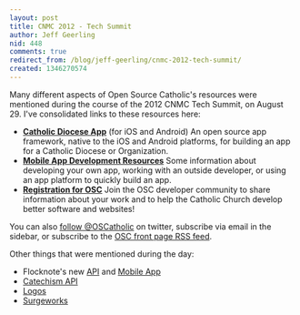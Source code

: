 ```yaml
---
layout: post
title: CNMC 2012 - Tech Summit
author: Jeff Geerling
nid: 448
comments: true
redirect_from: /blog/jeff-geerling/cnmc-2012-tech-summit/
created: 1346270574
---
```

Many different aspects of Open Source Catholic's resources were mentioned during the course of the 2012 CNMC Tech Summit, on August 29. I've consolidated links to these resources here:

<ul>
	<li><a href="/project/catholic-diocese-app"><strong>Catholic Diocese App</strong></a> (for iOS and Android)
An open source app framework, native to the iOS and Android platforms, for building an app for a Catholic Diocese or Organization.</li>
	<li><a href="/wiki/117/mobile-app-development-re"><strong>Mobile App Development Resources</strong></a>
Some information about developing your own app, working with an outside developer, or using an app platform to quickly build an app.</li>
	<li><a href="http://www.opensourcecatholic.com/user/register"><strong>Registration for OSC</strong></a>
Join the OSC developer community to share information about your work and to help the Catholic Church develop better software and websites!</li>
</ul>

You can also <a href="https://twitter.com/OSCatholic">follow @OSCatholic</a> on twitter, subscribe via email in the sidebar, or subscribe to the <a href="/rss.xml">OSC front page RSS feed</a>.

Other things that were mentioned during the day:

<ul>
	<li>Flocknote's new <a href="http://www.flocknote.com/help/api">API</a> and <a href="http://www.flocknote.com/mobile">Mobile App</a></li>
	<li><a href="http://www.catholiccrossreference.com/api/v4/">Catechism API</a></li>
	<li><a href="http://www.logos.com/">Logos</a></li>
	<li><a href="http://surgeworks.com/">Surgeworks</a></li>
</ul>

